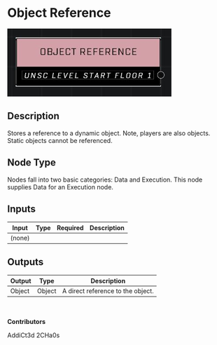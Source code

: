 # Object Reference
![](../../../.gitbook/assets/object-reference.JPG)

## Description
Stores a reference to a dynamic object. Note, players are also objects. Static objects cannot be referenced.

## Node Type
Nodes fall into two basic categories: Data and Execution. This node supplies Data for an Execution node.

## Inputs
| Input | Type | Required | Description |
|------------------|------------------|----------|--------------------------------------------------------------|
| (none) |  |  |  |

## Outputs
| Output | Type | Description |
|------------------|------------------|--------------------------------------------------------------|
| Object | Object | A direct reference to the object. |


\
\
**Contributors**

AddiCt3d 2CHa0s
